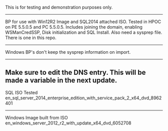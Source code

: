 This is for testing and demonstration purposes only.

------------------------------------------------------------------
BP for use with Win12R2 Image and SQL2014 attached ISO. Tested in HPOC on PE 5.5.0.5 and PC 5.5.0.5. Includes joining the domain, enabling WSManCredSSP, Disk initialization and SQL Install. Also need a sysprep file. There is one in this repo.

------------------------------------------------------------------------

Windows BP's don't keep the sysprep information on import.

------------------------------------------------------------------------

Make sure to edit the DNS entry. This will be made a variable in the next update.
------------------------------------------------------------------------

SQL ISO Tested
en_sql_server_2014_enterprise_edition_with_service_pack_2_x64_dvd_8962401

------------------------------------------------------------------------

Windows Image built from ISO
en_windows_server_2012_r2_with_update_x64_dvd_6052708
